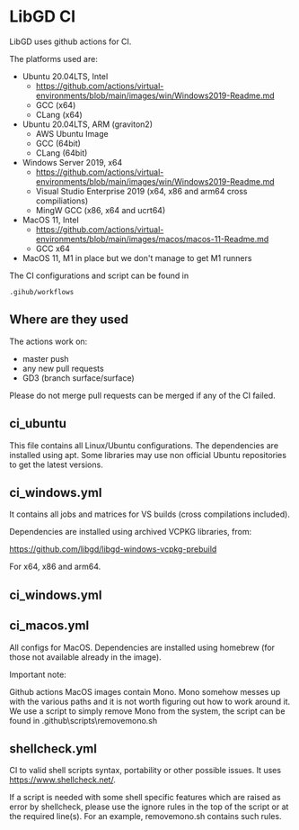 # LibGD CI

LibGD uses github actions for CI.

The platforms used are:
- Ubuntu 20.04LTS, Intel
    - https://github.com/actions/virtual-environments/blob/main/images/win/Windows2019-Readme.md
    - GCC (x64)
    - CLang (x64)
- Ubuntu 20.04LTS, ARM (graviton2)
    - AWS Ubuntu Image
    - GCC (64bit)
    - CLang (64bit)
- Windows Server 2019, x64
    - https://github.com/actions/virtual-environments/blob/main/images/win/Windows2019-Readme.md
    - Visual Studio Enterprise 2019 (x64, x86 and arm64 cross compiliations)
    - MingW GCC (x86, x64 and ucrt64)
- MacOS 11, Intel
    - https://github.com/actions/virtual-environments/blob/main/images/macos/macos-11-Readme.md
    - GCC x64
- MacOS 11, M1 in place but we don't manage to get M1 runners

The CI configurations and script can be found in

```
.gihub/workflows
```

## Where are they used

The actions work on:
- master push
- any new pull requests
- GD3 (branch surface/surface)

Please do not merge pull requests can be merged if any of the CI failed.

## ci_ubuntu

This file contains all Linux/Ubuntu configurations. The dependencies are installed using apt. Some libraries may use non official Ubuntu repositories to get the latest versions.

## ci_windows.yml 

It contains all jobs and matrices for VS builds (cross compilations included).

Dependencies are installed using archived VCPKG libraries, from:

https://github.com/libgd/libgd-windows-vcpkg-prebuild

For x64, x86 and arm64.

## ci_windows.yml 

## ci_macos.yml

All configs for MacOS. Dependencies are installed using homebrew (for those not available already in the image).

Important note:

Github actions MacOS images contain Mono. Mono somehow messes up with the various paths and it is not worth figuring out how to work around it. We use a script to simply remove Mono from the system, the script can be found in .github\scripts\removemono.sh

## shellcheck.yml

CI to valid shell scripts syntax, portability or other possible issues. It uses https://www.shellcheck.net/.

If a script is needed with some shell specific features which are raised as error by shellcheck, please use the ignore rules in the top of the script or at the required line(s). For an example, removemono.sh contains such rules.